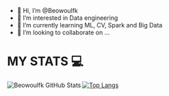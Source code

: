 - 👋 Hi, I’m @Beowoulfk
- 👀 I’m interested in Data engineering 
- 🌱 I’m currently learning  ML, CV, Spark and Big Data
- 💞️ I’m looking to collaborate on ...

<!---
Beowoulfk/Beowoulfk is a ✨ special ✨ repository because its `README.md` (this file) appears on your GitHub profile.
You can click the Preview link to take a look at your changes.
--->

# MY STATS :computer:
<img align="left" alt="Beowoulfk GitHub Stats" src="https://github-readme-stats.vercel.app/api?username=Beowoulfk&include_all_commits=true&show_icons=true&theme=tokyonight">

[![Top Langs](https://github-readme-stats.vercel.app/api/top-langs/?username=Beowoulfk&langs_count=8&theme=tokyonight)](https://github.com/Beowoulfk/Beowoulfk/blob/main/README.md)


